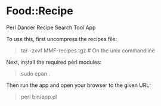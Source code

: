 # Food::Recipe
Perl Dancer Recipe Search Tool App

To use this, first uncompress the recipes file:

  > tar -zxvf MMF-recipes.tgz  # On the unix commandline

Next, install the required perl modules:

  > sudo cpan .

Then run the app and open your browser to the given URL:

  > perl bin/app.pl
